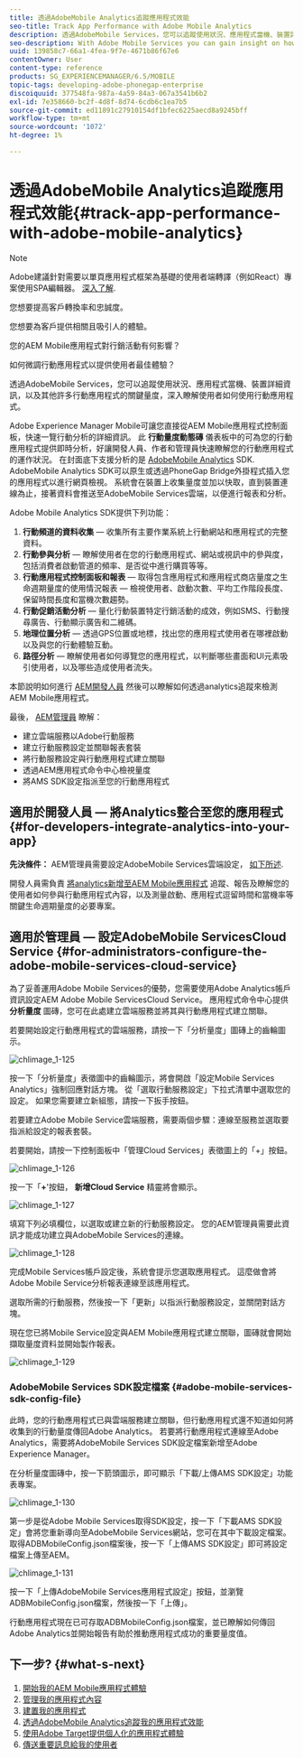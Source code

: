 ```yaml
---
title: 透過AdobeMobile Analytics追蹤應用程式效能
seo-title: Track App Performance with Adobe Mobile Analytics
description: 透過AdobeMobile Services，您可以追蹤使用狀況、應用程式當機、裝置詳細資訊，以及其他許多行動應用程式的關鍵量度，深入瞭解使用者如何使用行動應用程式。 請詳閱本頁以瞭解更多資訊。
seo-description: With Adobe Mobile Services you can gain insight on how your users are using your mobile apps by tracking usage, app crashes, device details and so many other critical metrics for your mobile apps. Follow this page to learn more.
uuid: 139858c7-66a1-4fea-9f7e-4671b86f67e6
contentOwner: User
content-type: reference
products: SG_EXPERIENCEMANAGER/6.5/MOBILE
topic-tags: developing-adobe-phonegap-enterprise
discoiquuid: 377548fa-987a-4a59-84a3-067a3541b6b2
exl-id: 7e358660-bc2f-4d8f-8d74-6cdb6c1ea7b5
source-git-commit: ed11891c27910154df1bfec6225aecd8a9245bff
workflow-type: tm+mt
source-wordcount: '1072'
ht-degree: 1%

---
```


# 透過AdobeMobile Analytics追蹤應用程式效能{#track-app-performance-with-adobe-mobile-analytics}

>[!NOTE]
>
>Adobe建議針對需要以單頁應用程式框架為基礎的使用者端轉譯（例如React）專案使用SPA編輯器。 [深入了解](/help/sites-developing/spa-overview.md).

您想要提高客戶轉換率和忠誠度。

您想要為客戶提供相關且吸引人的體驗。

您的AEM Mobile應用程式對行銷活動有何影響？

如何微調行動應用程式以提供使用者最佳體驗？

透過AdobeMobile Services，您可以追蹤使用狀況、應用程式當機、裝置詳細資訊，以及其他許多行動應用程式的關鍵量度，深入瞭解使用者如何使用行動應用程式。

Adobe Experience Manager Mobile可讓您直接從AEM Mobile應用程式控制面板，快速一覽行動分析的詳細資訊。 此 **行動量度動態磚** 儀表板中的可為您的行動應用程式提供即時分析，好讓開發人員、作者和管理員快速瞭解您的行動應用程式的運作狀況。 在封面底下支援分析的是 [AdobeMobile Analytics](https://www.adobe.com/ca/solutions/digital-analytics/mobile-web-apps-analytics.html) SDK. AdobeMobile Analytics SDK可以原生或透過PhoneGap Bridge外掛程式插入您的應用程式以進行網頁檢視。 系統會在裝置上收集量度並加以快取，直到裝置連線為止，接著資料會推送至AdobeMobile Services雲端，以便進行報表和分析。

Adobe Mobile Analytics SDK提供下列功能：

1. **行動頻道的資料收集**  — 收集所有主要作業系統上行動網站和應用程式的完整資料。
1. **行動參與分析**  — 瞭解使用者在您的行動應用程式、網站或視訊中的參與度，包括消費者啟動管道的頻率、是否從中進行購買等等。
1. **行動應用程式控制面板和報表**  — 取得包含應用程式和應用程式商店量度之生命週期量度的使用情況報表 — 檢視使用者、啟動次數、平均工作階段長度、保留時間長度和當機次數趨勢。
1. **行動促銷活動分析**  — 量化行動裝置特定行銷活動的成效，例如SMS、行動搜尋廣告、行動顯示廣告和二維碼。
1. **地理位置分析**  — 透過GPS位置或地標，找出您的應用程式使用者在哪裡啟動以及與您的行動體驗互動。
1. **路徑分析**  — 瞭解使用者如何導覽您的應用程式，以判斷哪些畫面和UI元素吸引使用者，以及哪些造成使用者流失。

本節說明如何進行 [AEM開發人員](#developers) 然後可以瞭解如何透過analytics追蹤來檢測AEM Mobile應用程式。

最後， [AEM管理員](#administrators) 瞭解：

* 建立雲端服務以Adobe行動服務
* 建立行動服務設定並關聯報表套裝
* 將行動服務設定與行動應用程式建立關聯
* 透過AEM應用程式命令中心檢視量度
* 將AMS SDK設定指派至您的行動應用程式

## 適用於開發人員 — 將Analytics整合至您的應用程式 {#for-developers-integrate-analytics-into-your-app}

**先決條件：** AEM管理員需要設定AdobeMobile Services雲端設定， [如下所述](#amscloudserviceconfig).

開發人員需負責 [將analytics新增至AEM Mobile應用程式](/help/mobile/phonegap-add-analytics-to-apps.md) 追蹤、報告及瞭解您的使用者如何參與行動應用程式內容，以及測量啟動、應用程式逗留時間和當機率等關鍵生命週期量度的必要專案。

## 適用於管理員 — 設定AdobeMobile ServicesCloud Service {#for-administrators-configure-the-adobe-mobile-services-cloud-service}

為了妥善運用Adobe Mobile Services的優勢，您需要使用Adobe Analytics帳戶資訊設定AEM Adobe Mobile ServicesCloud Service。 應用程式命令中心提供 **分析量度** 圖磚，您可在此處建立雲端服務並將其與行動應用程式建立關聯。

若要開始設定行動應用程式的雲端服務，請按一下「分析量度」圖磚上的齒輪圖示。

![chlimage_1-125](assets/chlimage_1-125.png)

按一下「分析量度」表徵圖中的齒輪圖示，將會開啟「設定Mobile Services Analytics」強制回應對話方塊。 從「選取行動服務設定」下拉式清單中選取您的設定。 如果您需要建立新組態，請按一下扳手按鈕。

若要建立Adobe Mobile Service雲端服務，需要兩個步驟：連線至服務並選取要指派給設定的報表套裝。

若要開始，請按一下控制面板中「管理Cloud Services」表徵圖上的「+」按鈕。

![chlimage_1-126](assets/chlimage_1-126.png)

按一下「**+**&#39;按鈕， **新增Cloud Service** 精靈將會顯示。

![chlimage_1-127](assets/chlimage_1-127.png)

填寫下列必填欄位，以選取或建立新的行動服務設定。 您的AEM管理員需要此資訊才能成功建立與AdobeMobile Services的連線。

![chlimage_1-128](assets/chlimage_1-128.png)

完成Mobile Services帳戶設定後，系統會提示您選取應用程式。 這麼做會將Adobe Mobile Service分析報表連線至該應用程式。

選取所需的行動服務，然後按一下「更新」以指派行動服務設定，並關閉對話方塊。

現在您已將Mobile Service設定與AEM Mobile應用程式建立關聯，圖磚就會開始擷取量度資料並開始製作報表。

![chlimage_1-129](assets/chlimage_1-129.png)

### AdobeMobile Services SDK設定檔案 {#adobe-mobile-services-sdk-config-file}

此時，您的行動應用程式已與雲端服務建立關聯，但行動應用程式還不知道如何將收集到的行動量度傳回Adobe Analytics。 若要將行動應用程式連線至Adobe Analytics，需要將AdobeMobile Services SDK設定檔案新增至Adobe Experience Manager。

在分析量度圖磚中，按一下箭頭圖示，即可顯示「下載/上傳AMS SDK設定」功能表專案。

![chlimage_1-130](assets/chlimage_1-130.png)

第一步是從Adobe Mobile Services取得SDK設定，按一下「下載AMS SDK設定」會將您重新導向至AdobeMobile Services網站，您可在其中下載設定檔案。 取得ADBMobileConfig.json檔案後，按一下「上傳AMS SDK設定」即可將設定檔案上傳至AEM。

![chlimage_1-131](assets/chlimage_1-131.png)

按一下「上傳AdobeMobile Services應用程式設定」按鈕，並瀏覽ADBMobileConfig.json檔案，然後按一下「上傳」。

行動應用程式現在已可存取ADBMobileConfig.json檔案，並已瞭解如何傳回Adobe Analytics並開始報告有助於推動應用程式成功的重要量度值。

## 下一步? {#what-s-next}

1. [開始我的AEM Mobile應用程式體驗](/help/mobile/starting-aem-phonegap-app.md)
1. [管理我的應用程式內容](/help/mobile/phonegap-manage-app-content.md)
1. [建置我的應用程式](/help/mobile/building-app-mobile-phonegap.md)
1. [透過AdobeMobile Analytics追蹤我的應用程式效能](/help/mobile/phonegap-intro-to-app-analytics.md)
1. [使用Adobe Target提供個人化的應用程式體驗](/help/mobile/phonegap-aem-mobile-content-personalization.md)
1. [傳送重要訊息給我的使用者](/help/mobile/phonegap-push-notifications.md)
